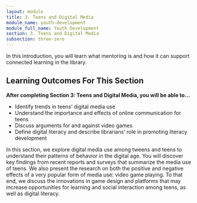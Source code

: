 ```yaml
---
layout: module
title: 3. Teens and Digital Media
module_name: youth-development
module_full_name: Youth Development
section: 3. Teens and Digital Media
subsection: three-zero
---
```


In this introduction, you will learn what mentoring is and how it can support connected learning in the library.

## Learning Outcomes For This Section

**After completing Section 3: Teens and Digital Media, you will be able to...**
<ul class="fancy">
  <li>Identify trends in teens’ digital media use</li>
  <li>Understand the importance and effects of online communication for teens</li>
  <li>Discuss arguments for and against video games</li>
  <li>Define digital literacy and describe librarians’ role in promoting literacy development</li>
</ul>

In this section, we explore digital media use among tweens and teens to understand their patterns of behavior in the digital age. You will discover key findings from recent reports and surveys that summarize the media use of teens. We also present the research on both the positive and negative effects of a very popular form of media use: video game playing. To that end, we discuss the innovations in game design and platforms that may increase opportunities for learning and social interaction among teens, as well as digital literacy. 
